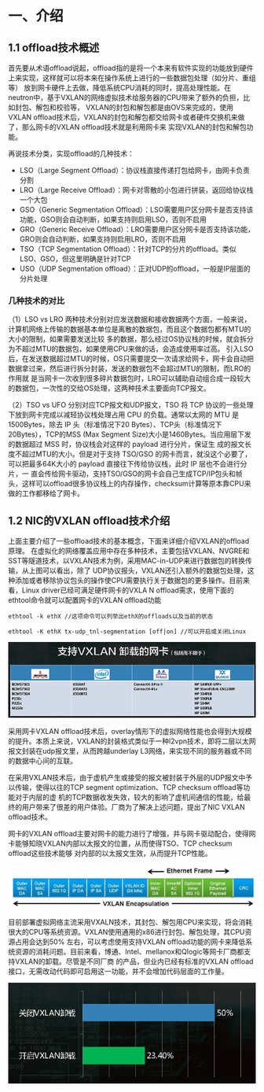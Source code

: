# 一、介绍

## **1.1 offload技术概述**


   首先要从术语offload说起，offload指的是将一个本来有软件实现的功能放到硬件上来实现，这样就可以将本来在操作系统上进行的一些数据包处理（如分片、重组等）
放到网卡硬件上去做，降低系统CPU消耗的同时，提高处理性能。在neutron中，基于VXLAN的网络虚拟技术给服务器的CPU带来了额外的负担，比如封包、解包和校验等，
VXLAN的封包和解包都是由OVS来完成的，使用VXLAN offload技术后，VXLAN的封包和解包都交给网卡或者硬件交换机来做了，那么网卡的VXLAN offload技术就是利用网卡来
实现VXLAN的封包和解包功能。

再说技术分类，实现offload的几种技术：

- LSO（Large Segment Offload）：协议栈直接传递打包给网卡，由网卡负责分割
- LRO（Large Receive Offload）：网卡对零散的小包进行拼装，返回给协议栈一个大包
- GSO（Generic Segmentation Offload）：LSO需要用户区分网卡是否支持该功能，GSO则会自动判断，如果支持则启用LSO，否则不启用
- GRO（Generic Receive Offload）：LRO需要用户区分网卡是否支持该功能，GRO则会自动判断，如果支持则启用LRO，否则不启用
- TSO（TCP Segmentation Offload）：针对TCP的分片的offload。类似LSO、GSO，但这里明确是针对TCP
- USO（UDP Segmentation offload）：正对UDP的offload，一般是IP层面的分片处理

###  **几种技术的对比**

（1）LSO vs LRO
  两种技术分别对应发送数据和接收数据两个方面，一般来说，计算机网络上传输的数据基本单位是离散的数据包，而且这个数据包都有MTU的大小的限制，如果需要发送比较
多的数据，那么经过OS协议栈的时候，就会拆分为不超过MTU的数据包，如果使用CPU来做的话，会造成使用率过高。
  引入LSO后，在发送数据超过MTU的时候，OS只需要提交一次请求给网卡，网卡会自动把数据拿过来，然后进行拆分封装，发送的数据包不会超过MTU的限制，而LRO的作用就
是当网卡一次收到很多碎片数据包时，LRO可以辅助自动组合成一段较大的数据包，一次性的交给OS处理，这两种技术主要面向TCP报文。

（2）TSO vs UFO
  分别对应TCP报文和UDP报文，TSO 将 TCP 协议的一些处理下放到网卡完成以减轻协议栈处理占用 CPU 的负载。通常以太网的 MTU 是1500Bytes，除去 IP 头（标准情况下20
Bytes）、TCP头（标准情况下20Bytes），TCP的MSS (Max Segment Size)大小是1460Bytes。当应用层下发的数据超过 MSS 时，协议栈会对这样的 payload 进行分片，保证生
成的报文长度不超过MTU的大小。但是对于支持 TSO/GSO 的网卡而言，就没这个必要了，可以把最多64K大小的 payload 直接往下传给协议栈，此时 IP 层也不会进行分片，一
直会传给网卡驱动，支持TSO/GSO的网卡会自己生成TCP/IP包头和帧头，这样可以offload很多协议栈上的内存操作，checksum计算等原本靠CPU来做的工作都移给了网卡。


##  **1.2 NIC的VXLAN offload技术介绍**

  上面主要介绍了一些offload技术的基本概念，下面来详细介绍VXLAN的offload原理。
  在虚拟化的网络覆盖应用中存在多种技术，主要包括VXLAN、NVGRE和SST等隧道技术，以VXLAN技术为例，采用MAC-in-UDP来进行数据包的转换传输，从上图可以看出，除了
UDP协议报头，VXLAN还引入额外的数据包处理，这种添加或者移除协议包头的操作使CPU需要执行关于数据包的更多操作。目前来看，Linux driver已经可满足硬件网卡的VXLA
N offload需求，使用下面的ethtool命令就可以配置网卡的VXLAN offload功能


```
ethtool -k ethX //这项命令可以列举出ethX的offloads以及当前的状态
```
```
ethtool -K ethX tx-udp_tnl-segmentation [off|on] //可以开启或关闭Linux
```
![1](resources/102.png)


  采用网卡VXLAN offload技术后，overlay情形下的虚拟网络性能也会得到大规模的提升。本质上来说，VXLAN的封装格式类似于一种l2vpn技术，即将二层以太网报文封装在udp报文里，从而跨越underlay L3网络，来实现不同的服务器或不同的数据中心间的互联。

  在采用VXLAN技术后，由于虚机产生或接受的报文被封装于外层的UDP报文中予以传输，使得以往的TCP segment optimization、TCP checksum offload等功能对于内层的虚
机的TCP数据收发失效，较大的影响了虚机间通信的性能，给最终的用户带来了很差的用户体验。厂商为了解决上述问题，提出了NIC VXLAN offload技术。

  网卡的VXLAN offload主要对网卡的能力进行了增强，并与网卡驱动配合，使得网卡能够知晓VXLAN内部以太报文的位置，从而使得TSO、TCP checksum offload这些技术能够
对内部的以太报文生效，从而提升TCP性能。

![2](resources/101.png)

  目前部署虚拟网络主流采用VXALN技术，其封包、解包用CPU来实现，将会消耗很大的CPU等系统资源。VXLAN使用通用的x86进行封包、解包处理，其CPU资源占用会达到50%
左右，可以考虑使用支持VXLAN offload功能的网卡来降低系统资源的消耗问题。目前来看，博通、Intel、mellanox和Qlogic等网卡厂商都支持VXLAN的卸载。尽管是不同厂商
的产品，但业内已经有标准的VXLAN offload接口，无需改动代码即可启用这一功能，并不会增加代码层面的工作量。

![3](resources/103.png)
